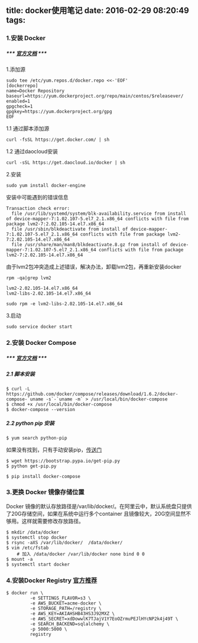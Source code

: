 title: docker使用笔记
date: 2016-02-29 08:20:49
tags:
---
### 1.安装 Docker
##### *** [官方文档](https://docs.docker.com/engine/installation/linux/centos/) ***
1.添加源

```
sudo tee /etc/yum.repos.d/docker.repo <<-'EOF'
[dockerrepo]
name=Docker Repository
baseurl=https://yum.dockerproject.org/repo/main/centos/$releasever/
enabled=1
gpgcheck=1
gpgkey=https://yum.dockerproject.org/gpg
EOF
```
1.1 通过脚本添加源

```
curl -fsSL https://get.docker.com/ | sh
```

1.2 通过daocloud安装

```
curl -sSL https://get.daocloud.io/docker | sh
```

2.安装

```
sudo yum install docker-engine
```

安装中可能遇到的错误信息

```
Transaction check error:
  file /usr/lib/systemd/system/blk-availability.service from install of device-mapper-7:1.02.107-5.el7_2.1.x86_64 conflicts with file from package lvm2-7:2.02.105-14.el7.x86_64
  file /usr/sbin/blkdeactivate from install of device-mapper-7:1.02.107-5.el7_2.1.x86_64 conflicts with file from package lvm2-7:2.02.105-14.el7.x86_64
  file /usr/share/man/man8/blkdeactivate.8.gz from install of device-mapper-7:1.02.107-5.el7_2.1.x86_64 conflicts with file from package lvm2-7:2.02.105-14.el7.x86_64
```

由于lvm2包冲突造成上述错误，解决办法，卸载lvm2包，再重新安装docker

```
rpm -qa|grep lvm2

lvm2-2.02.105-14.el7.x86_64
lvm2-libs-2.02.105-14.el7.x86_64
```

```
sudo rpm -e lvm2-libs-2.02.105-14.el7.x86_64
```

3.启动

```
sudo service docker start
```

### 2.安装 Docker Compose
##### *** [官方文档](https://docs.docker.com/compose/install/) ***

##### 2.1 脚本安装
```
$ curl -L https://github.com/docker/compose/releases/download/1.6.2/docker-compose-`uname -s`-`uname -m` > /usr/local/bin/docker-compose
$ chmod +x /usr/local/bin/docker-compose
$ docker-compose --version
```
##### 2.2 python pip 安装
```
$ yum search python-pip
```

如果没有找到，只有手动安装pip，[传送门](https://pip.pypa.io/en/stable/installing/)

```
$ wget https://bootstrap.pypa.io/get-pip.py
$ python get-pip.py
```
```
$ pip install docker-compose
```

### 3.更换 Docker 镜像存储位置
Docker 镜像的默认存放路径是/var/lib/docker/。在阿里云中，默认系统盘只提供了20G存储空间，如果在系统中运行多个container 且镜像较大，20G空间显然不够用。这样就需要修改存放路径。

```
$ mkdir /data/docker
$ systemctl stop docker
$ rsync -aXS /var/lib/docker/  /data/docker/
$ vim /etc/fstab
	# 加入 /data/docker /var/lib/docker none bind 0 0
$ mount -a
$ systemctl start docker
```

### 4.安装Docker Registry [官方推荐](https://hub.docker.com/_/registry/)

```
$ docker run \
         -e SETTINGS_FLAVOR=s3 \
         -e AWS_BUCKET=acme-docker \
         -e STORAGE_PATH=/registry \
         -e AWS_KEY=AKIAHSHB43HS3J92MXZ \
         -e AWS_SECRET=xdDowwlK7TJajV1Y7EoOZrmuPEJlHYcNP2k4j49T \
         -e SEARCH_BACKEND=sqlalchemy \
         -p 5000:5000 \
         registry
```

